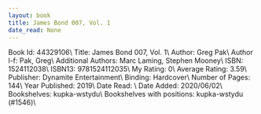 ```yaml
---
layout: book
title: James Bond 007, Vol. 1
date_read: None
---
```


Book Id: 44329106\ 
Title: James Bond 007, Vol. 1\ 
Author: Greg Pak\ 
Author l-f: Pak, Greg\ 
Additional Authors: Marc Laming, Stephen Mooney\ 
ISBN: 1524112038\ 
ISBN13: 9781524112035\ 
My Rating: 0\ 
Average Rating: 3.59\ 
Publisher: Dynamite Entertainment\ 
Binding: Hardcover\ 
Number of Pages: 144\ 
Year Published: 2019\ 
Date Read: \ 
Date Added: 2020/06/02\ 
Bookshelves: kupka-wstydu\ 
Bookshelves with positions: kupka-wstydu (#1546)\ 


